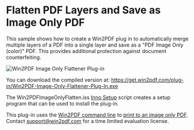 # Flatten PDF Layers and Save as Image Only PDF

This sample shows how to create a Win2PDF plug in to automatically merge multiple layers of a PDF into a single layer and save as a "PDF Image Only (color)" PDF.  This provides additional protection against document counterfeiting.

![Win2PDF Image Only Flattener Plug-in](https://www.win2pdf.com/assets/images/win2pdf/plug-in/win2pdf-image-only-flattener-plug-in.png)

You can download the compiled version at: https://get.win2pdf.com/plug-in/Win2PDF-Image-Only-Flattener-Plug-In.exe

The Win2PDFImageOnlyFlatten.iss [Inno Setup](https://jrsoftware.org/isinfo.php) script creates a setup program that can be used to install the plug-in.

This plug-in uses the [Win2PDF command line](https://www.win2pdf.com/doc/win2pdf-desktop-command-line.html) to [print to an image only PDF](https://www.win2pdf.com/doc/command-line-print-pdf.html).  Contact support@win2pdf.com for a time limited evaluation license.
